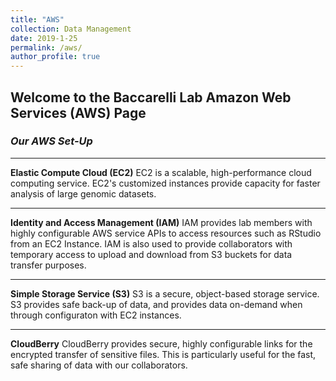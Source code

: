 ```yaml
---
title: "AWS"
collection: Data Management
date: 2019-1-25
permalink: /aws/
author_profile: true
---
```


## Welcome to the Baccarelli Lab Amazon Web Services (AWS) Page

### *Our AWS Set-Up*

--- 
**Elastic Compute Cloud (EC2)** EC2 is a scalable, high-performance cloud computing service. EC2's customized instances provide capacity for faster analysis of large genomic datasets.

---
**Identity and Access Management (IAM)** IAM provides lab members with highly configurable AWS service APIs to access resources such as RStudio from an EC2 Instance. IAM is also used to provide collaborators with temporary access to upload and download from S3 buckets for data transfer purposes.

---
**Simple Storage Service (S3)** S3 is a secure, object-based storage service. S3 provides safe back-up of data, and provides data on-demand when through configuraton with EC2 instances.

---
**CloudBerry** CloudBerry provides secure, highly configurable links for the encrypted transfer of sensitive files. This is particularly useful for the fast, safe sharing of data with our collaborators.
